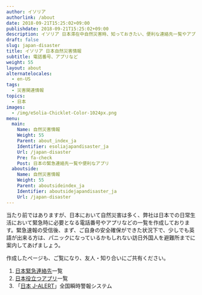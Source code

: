 ```yaml
---
author: イソリア
authorlink: /about
date: 2018-09-21T15:25:02+09:00
publishdate: 2018-09-21T15:25:02+09:00
description: イソリア 日本滞在中自然災害時、知っておきたい、便利な連絡先一覧やアプリなど
draft: false
slug: japan-disaster
title: イソリア 日本自然災害情報
subtitle: 電話番号、アプリなど
weight: 55
layout: about
alternatelocales:
  - en-US
tags:
  - 災害関連情報
topics:
  - 日本
images:
  - /img/eSolia-Chicklet-Color-1024px.png
menu:
  main:
    Name: 自然災害情報
    Weight: 55
    Parent: about_index_ja
    Identifier: esoliajapandisaster_ja
    Url: /japan-disaster
    Pre: fa-check
    Post: 日本の緊急連絡先一覧や便利なアプリ
  aboutside:
    Name: 自然災害情報
    Weight: 55
    Parent: aboutsideindex_ja
    Identifier: aboutsidejapandisaster_ja
    Url: /japan-disaster
---
```


当たり前ではありますが、日本において自然災害は多く、弊社は日本での日常生活において緊急時に必要となる電話番号やアプリなどの一覧を作成しております。緊急速報の受信後、まず、ご自身の安全確保ができた状況下で、少しでも英語が出来る方は、パニックになっているかもしれない訪日外国人を避難所までに案内してあげましょう。

作成したページも、ご覧になり、友人・知り合いにご共有ください。

1. [日本緊急連絡先](/japan-contacts/)一覧
2. [日本役立つアプリ](/japan-apps/)一覧
3. 「[日本 J-ALERT](/japan-emergency-broadcast-system-j-alert/)」全国瞬時警報システム  
